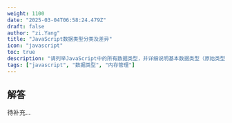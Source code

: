 ```yaml
---
weight: 1100
date: "2025-03-04T06:58:24.479Z"
draft: false
author: "zi.Yang"
title: "JavaScript数据类型分类及差异"
icon: "javascript"
toc: true
description: "请列举JavaScript中的所有数据类型，并详细说明基本数据类型（原始类型）与引用类型在内存存储方式、变量赋值行为以及值比较方式上的本质区别。"
tags: ["javascript", "数据类型", "内存管理"]
---
```


## 解答

待补充...
